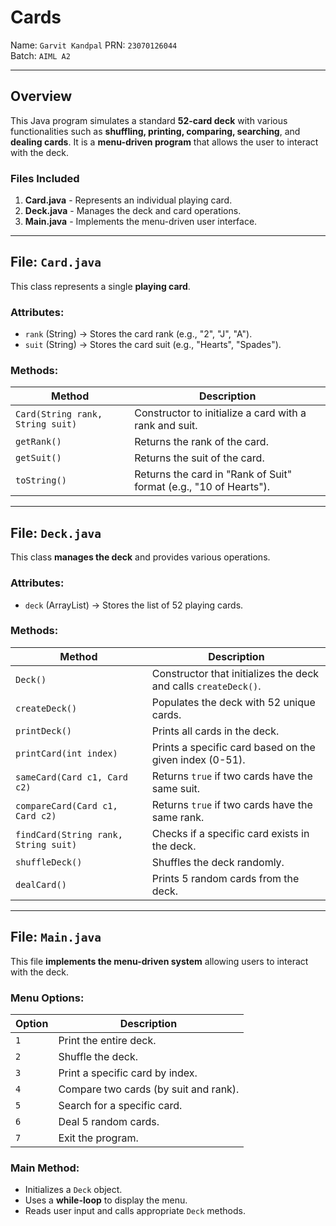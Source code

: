 # Cards

Name: `Garvit Kandpal`
PRN: `23070126044`  
Batch: `AIML A2` 

---

## **Overview**
This Java program simulates a standard **52-card deck** with various functionalities such as **shuffling, printing, comparing, searching**, and **dealing cards**. It is a **menu-driven program** that allows the user to interact with the deck.

### **Files Included**
1. **Card.java** - Represents an individual playing card.
2. **Deck.java** - Manages the deck and card operations.
3. **Main.java** - Implements the menu-driven user interface.

---

## **File: `Card.java`**
This class represents a single **playing card**.

### **Attributes:**
- `rank` (String) → Stores the card rank (e.g., "2", "J", "A").
- `suit` (String) → Stores the card suit (e.g., "Hearts", "Spades").

### **Methods:**
| Method          | Description |
|----------------|------------|
| `Card(String rank, String suit)` | Constructor to initialize a card with a rank and suit. |
| `getRank()` | Returns the rank of the card. |
| `getSuit()` | Returns the suit of the card. |
| `toString()` | Returns the card in "Rank of Suit" format (e.g., "10 of Hearts"). |

---

## **File: `Deck.java`**
This class **manages the deck** and provides various operations.

### **Attributes:**
- `deck` (ArrayList<Card>) → Stores the list of 52 playing cards.

### **Methods:**
| Method          | Description |
|----------------|------------|
| `Deck()` | Constructor that initializes the deck and calls `createDeck()`. |
| `createDeck()` | Populates the deck with 52 unique cards. |
| `printDeck()` | Prints all cards in the deck. |
| `printCard(int index)` | Prints a specific card based on the given index (0-51). |
| `sameCard(Card c1, Card c2)` | Returns `true` if two cards have the same suit. |
| `compareCard(Card c1, Card c2)` | Returns `true` if two cards have the same rank. |
| `findCard(String rank, String suit)` | Checks if a specific card exists in the deck. |
| `shuffleDeck()` | Shuffles the deck randomly. |
| `dealCard()` | Prints 5 random cards from the deck. |

---

## **File: `Main.java`**
This file **implements the menu-driven system** allowing users to interact with the deck.

### **Menu Options:**
| Option | Description |
|--------|------------|
| `1` | Print the entire deck. |
| `2` | Shuffle the deck. |
| `3` | Print a specific card by index. |
| `4` | Compare two cards (by suit and rank). |
| `5` | Search for a specific card. |
| `6` | Deal 5 random cards. |
| `7` | Exit the program. |

### **Main Method:**
- Initializes a `Deck` object.
- Uses a **while-loop** to display the menu.
- Reads user input and calls appropriate `Deck` methods.
